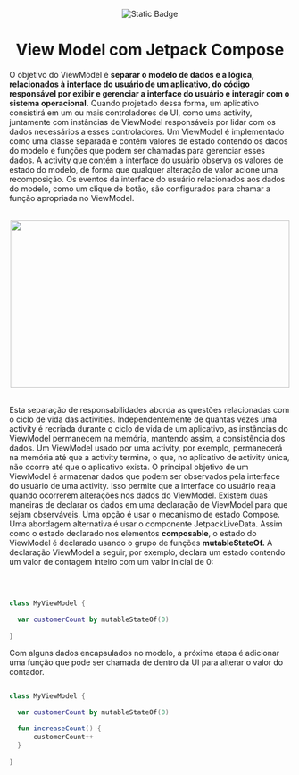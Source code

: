 <div align="center">

![Static Badge](https://img.shields.io/badge/Status-Em%20Constru%C3%A7%C3%A3o-%23FFD700)

# View Model com Jetpack Compose
  
</div>
<p>
O objetivo do ViewModel é <b>separar o modelo de dados e a lógica, relacionados à interface do usuário de um aplicativo, do código responsável por exibir e gerenciar a interface do usuário e interagir com o sistema operacional.</b>
Quando projetado dessa forma, um aplicativo consistirá em um ou mais controladores de UI, como uma activity, juntamente com instâncias de ViewModel responsáveis ​​por lidar com os dados necessários a esses controladores. 
Um ViewModel é implementado como uma classe separada e contém valores de estado contendo os dados do modelo e funções que podem ser chamadas para gerenciar esses dados. A activity que contém a interface do usuário observa os valores de estado do     modelo, de forma que qualquer alteração de valor acione uma recomposição. Os eventos da interface do usuário relacionados aos dados do modelo, como um clique de botão, são configurados para chamar a função apropriada no ViewModel.
</p>

<div align="center"><br>

<img src="https://github.com/DeniseLeandroDeCastro/view_model_demo/assets/29150094/ec23101b-008d-43d8-863a-7f38c110c5a6" width="500" height="300"/>
  
</div><br>

<p>
Esta separação de responsabilidades aborda as questões relacionadas com o ciclo de vida das activities. Independentemente de quantas vezes uma activity é recriada durante o ciclo de vida de um aplicativo, as instâncias do ViewModel permanecem na memória, mantendo assim, a consistência dos dados. Um ViewModel usado por uma activity, por exemplo, permanecerá na memória até que a activity termine, o que, no aplicativo de activity única, não ocorre até que o aplicativo exista. O principal objetivo de um ViewModel é armazenar dados que podem ser observados pela interface do usuário de uma activity. Isso permite que a interface do usuário reaja quando ocorrerem alterações nos dados do ViewModel. Existem duas maneiras de declarar os dados em uma declaração de ViewModel para que sejam observáveis. Uma opção é usar o mecanismo de estado Compose. Uma abordagem alternativa é usar o componente JetpackLiveData. Assim como o estado declarado nos elementos <b>composable</b>, o estado do ViewModel é declarado usando o grupo de funções <b>mutableStateOf.</b> A declaração ViewModel a seguir, por exemplo, declara um estado contendo um valor de contagem inteiro com um valor inicial de 0:
</p> <br>

```kotlin

class MyViewModel {

  var customerCount by mutableStateOf(0)
  
}

```

<p>
  Com alguns dados encapsulados no modelo, a próxima etapa é adicionar uma função que pode ser chamada de dentro da UI para alterar o valor do contador.
</p>

```kotlin

class MyViewModel {

  var customerCount by mutableStateOf(0)

  fun increaseCount() {
      customerCount++
  }
  
}

```
